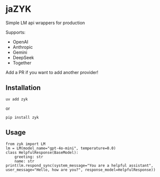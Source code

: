# jaZYK

Simple LM api wrappers for production

Supports:
- OpenAI
- Anthropic
- Gemini
- DeepSeek
- Together

Add a PR if you want to add another provider!

## Installation
```
uv add zyk
```
or
```
pip install zyk
```

## Usage
```
from zyk import LM
lm = LM(model_name="gpt-4o-mini", temperature=0.0)
class HelpfulResponse(BaseModel):
    greeting: str
    name: str
print(lm.respond_sync(system_message="You are a helpful assistant", user_message="Hello, how are you?", response_model=HelpfulResponse))
```
